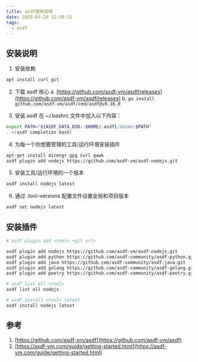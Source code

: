 ```yaml
---
title: asdf使用说明
date: 2025-03-20 12:39:31
tags:
  - asdf
---
```

## 安装说明
1. 安装依赖
```bash
apt install curl git
```
2. 下载 asdf 核心
 a. [https://github.com/asdf-vm/asdf/releases](https://github.com/asdf-vm/asdf/releases)
 b. `go install github.com/asdf-vm/asdf/cmd/asdf@v0.16.0`

3. 安装 asdf
在 ~/.bashrc 文件中加入以下内容：
```bash
export PATH="${ASDF_DATA_DIR:-$HOME/.asdf}/shims:$PATH"
. <(asdf completion bash)
```

4. 为每一个你想要管理的工具/运行环境安装插件
```bash
apt-get install dirmngr gpg curl gawk
asdf plugin add nodejs https://github.com/asdf-vm/asdf-nodejs.git

```

5. 安装工具/运行环境的一个版本
```bash
asdf install nodejs latest
```

6. 通过 .tool-versions 配置文件设置全局和项目版本
```bash
asdf set nodejs latest
```

## 安装插件
```bash
# asdf plugin add <tool> <git url>

asdf plugin add nodejs https://github.com/asdf-vm/asdf-nodejs.git
asdf plugin add python https://github.com/asdf-community/asdf-python.git
asdf plugin add java https://github.com/asdf-community/asdf-java.git
asdf plugin add golang https://github.com/asdf-community/asdf-golang.git
asdf plugin add poetry https://github.com/asdf-community/asdf-poetry.git

# asdf list all <tool>
asdf list all nodejs

# asdf install <tool> latest
asdf install nodejs latest

```

## 参考
1. [https://github.com/asdf-vm/asdf](https://github.com/asdf-vm/asdf)
2. [https://asdf-vm.com/guide/getting-started.html](https://asdf-vm.com/guide/getting-started.html)

